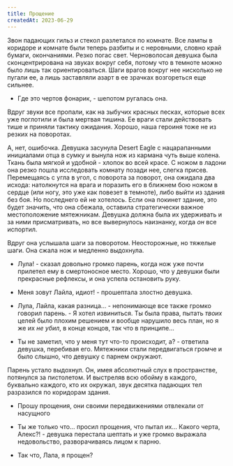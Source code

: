 ```yaml
---
title: Прощение
createdAt: 2023-06-29
---
```


Звон падающих гильз и стекол разлетался по комнате. Все лампы в коридоре и комнате были теперь разбиты и с неровными,
словно край бумаги, окончаниями. Резко погас свет. Черноволосая девушка была сконцентрирована на звуках вокруг себя,
потому что в темноте можно было лишь так ориентироваться. Шаги врагов вокруг нее нисколько не пугали ее, а лишь
заставляли азарт в ее зрачках возгореться еще сильнее.

- Где это чертов фонарик, - шепотом ругалась она.

Вдруг звуки все пропали, как на зыбучих красных песках, которые всех уже поглотили и была мертвая тишина. Ее враги стали
действовать тише и приняли тактику ожидания. Хорошо, наша героиня тоже не из резких на поворотах.

А, нет, ошибочка. Девушка засунула Desert Eagle с нацарапанными инициалами отца в сумку и вынула нож из кармана чуть
выше колена. Ткань была мягкой и удобной - хлопок во всей красе. С ножом в ладони она резко пошла исследовать комнату
позади нее, слегка присев. Перемещаясь с угла в угол, с поворота за поворот, она ожидала два исхода: натолкнутся на
врага и поразить его в ближнем бою ножом в сердце (или ногу, это уже как повезет в темноте), либо выйти из здания без
боя. Но последнего ей не хотелось. Если она покинет здание, это будет значить, что она сбежала, оставила стратегически
важное местоположение мятежникам. Девушка должна была их удерживать и за ними присматривать, но все вывернулось
наизнанку, когда *он* все испортил.

Вдруг она услышала шаги за поворотом. Неосторожные, но тяжелые шаги. Она сжала нож и медленно выдохнула.

- Лула! - сказал довольно громко парень, когда нож уже почти прилетел ему в смертоносное место. Хорошо, что у девушки
  были прекрасные рефлексы, и она успела остановить руку.

- Меня зовут Лайла, идиот! - прошептала злостно девушка.

- Лула, Лайла, какая разница... - непонимающе все также громко говорил парень. - Я хотел извиниться. Ты была права,
  пытать *твоих* целей было плохим решением и вообще нарушило весь план, но я же их *не убил*, в конце концов, так что в
  принципе...

- Ты не заметил, что у меня тут что-то происходит, а? - ответила девушка, перебивая его. Мятежники стали передвигаться
  громче и было слышно, что девушку с парнем окружают.

Парень устало выдохнул. Он, имея абсолютный слух в пространстве, потянулся за пистолетом. И выстреляв всю обойму в
каждого, буквально каждого, кто их окружал, звук десятка падающих тел разразился по коридорам здания.

- Прошу прощения, они своими передвижениями отвлекали от насущного

- Ты же только что... просил прощения, что пытал их... Какого черта, Алекс?! - девушка перестала шептать и уже громко
  выражала недовольство, разворачиваясь лицом к парню.

- Так что, Лала, я прощен? 
